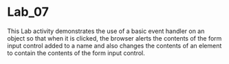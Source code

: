 # Lab_07
This Lab activity demonstrates the use of a basic event handler on an object so that when it is clicked, the browser alerts the contents of the form input control added to a name and also changes the contents of an element to contain the contents of the form input control.
